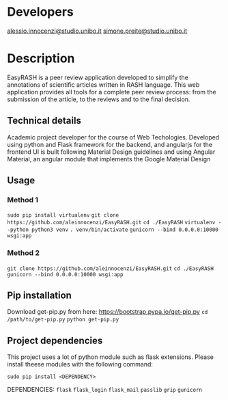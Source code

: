 
# Developers

alessio.innocenzi@studio.unibo.it
simone.preite@studio.unibo.it

# Description

EasyRASH is a peer review application developed to simplify the annotations of scientific articles written in RASH language.
This web application provides all tools for a complete peer review process: from the submission of the article, to the reviews and to the final decision.

## Technical details

Academic project developer for the course of Web Techologies.
Developed using python and Flask framework for the backend, and angularjs for the frontend
UI is built following Material Design guidelines and using Angular Material, an angular module 
that implements the Google Material Design

## Usage

### Method 1

`sudo pip install virtualenv`
`git clone https://github.com/aleinnocenzi/EasyRASH.git`
`cd ./EasyRASH`
`virtualenv --python python3 venv`
`. venv/bin/activate`
`gunicorn --bind 0.0.0.0:10000 wsgi:app`

### Method 2

`git clone https://github.com/aleinnocenzi/EasyRASH.git`
`cd ./EasyRASH`
`gunicorn --bind 0.0.0.0:10000 wsgi:app`

## Pip installation

Download get-pip.py from here: https://bootstrap.pypa.io/get-pip.py
`cd /path/to/get-pip.py`
`python get-pip.py`

## Project dependencies

This project uses a lot of python module such as flask extensions.
Please install theese modules with the following command:

`sudo pip install <DEPENDENCY>`

DEPENDENCIES:
`flask`
`flask_login`
`flask_mail`
`passlib`
`grip`
`gunicorn`